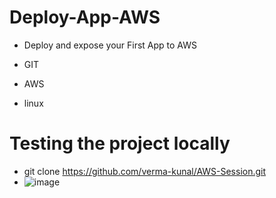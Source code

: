 # Deploy-App-AWS
* Deploy and expose your First App to AWS

* GIT
* AWS
* linux

# Testing the project locally
* git clone https://github.com/verma-kunal/AWS-Session.git
* ![image](https://github.com/rogerbarrow/Deploy-App-AWS/assets/46138186/9f49e45f-0221-46a3-beee-1b7e02057f84)


